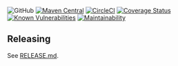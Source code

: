 
![GitHub](https://img.shields.io/github/license/nhojpatrick/nhojpatrick-qa-sortpom?style=plastic)
[![Maven Central](https://img.shields.io/maven-central/v/com.github.nhojpatrick.qa/nhojpatrick-qa-sortpom?style=plastic)](https://search.maven.org/artifact/com.github.nhojpatrick.qa/nhojpatrick-qa-sortpom)
[![CircleCI](https://circleci.com/gh/nhojpatrick/nhojpatrick-qa-sortpom/tree/develop.svg?style=svg)](https://circleci.com/gh/nhojpatrick/nhojpatrick-qa-sortpom/tree/develop)
[![Coverage Status](https://coveralls.io/repos/github/nhojpatrick/nhojpatrick-qa-sortpom/badge.svg?branch=develop)](https://coveralls.io/github/nhojpatrick/nhojpatrick-qa-sortpom?branch=develop)
[![Known Vulnerabilities](https://snyk.io/test/github/nhojpatrick/nhojpatrick-qa-sortpom/develop/badge.svg)](https://snyk.io/test/github/nhojpatrick/nhojpatrick-qa-sortpom/develop)
[![Maintainability](https://api.codeclimate.com/v1/badges/b66727c363f4a03f4f57/maintainability)](https://codeclimate.com/github/nhojpatrick/nhojpatrick-qa-sortpom/maintainability)

## Releasing
See [RELEASE.md](./RELEASE.md).
